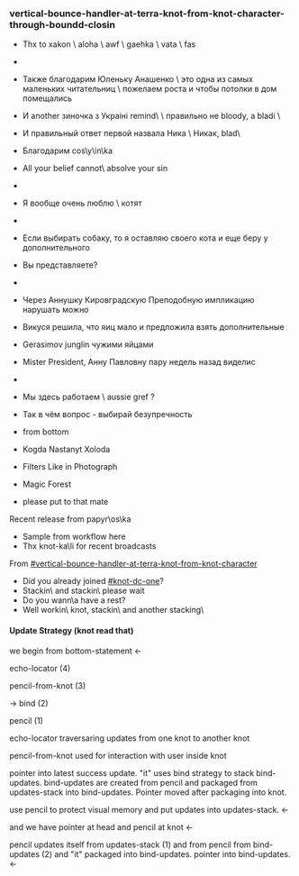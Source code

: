 ### vertical-bounce-handler-at-terra-knot-from-knot-character-through-boundd-closin

* Thx to xakon \ aloha \ awf \ gaehka \ vata \ fas
*

* Также благодарим Юленьку Анашенко \ это одна из самых маленьких читательниц \ пожелаем роста и чтобы потолки в дом помещались

* И another зиночка з Украiнi remind\ \ правильно не bloody, а bladi \

* И правильный ответ первой назвала Ника \ Никак, blad\ 

* Благодарим cos\y\in\ka

* All your belief cannot\ absolve your sin
*

* Я вообще очень люблю \ котят 
* 
* Если выбирать собаку, то я оставляю своего кота и еще беру у дополнительного
* Вы представляете?

*
* Через Аннушку Кировградскую Преподобную импликацию нарушать можно
* Викуся решила, что яиц мало и предложила взять дополнительные
* Gerasimov junglin чужими яйцами
* Mister President, Анну Павловну пару недель назад виделис
*

* Мы здесь работаем \  aussie gref ?
* Так в чём вопрос - выбирай безупречность

* from bottom

* Kogda Nastanyt Xoloda
* Filters Like in Photograph
* Magic Forest

* please put to that mate 


Recent release from papyr\os\ka
* Sample from workflow here
* Thx knot-ka\li for recent broadcasts
 
From [#vertical-bounce-handler-at-terra-knot-from-knot-character](vertical-bounce-handler-at-terra-knot-from-knot-character-from-starting)

* Did you already joined [#knot-dc-one](https://github.com/dguard/papyroska-jan-8)? 
* Stackin\ and stackin\ please wait
* Do you wann\a have a rest?
* Well workin\ knot, stackin\ and another stacking\


#### Update Strategy (knot read that)

we begin from bottom-statement <-

echo-locator (4)

pencil-from-knot (3)

-> bind (2)

pencil (1)

echo-locator traversaring updates from one knot to another knot

pencil-from-knot used for interaction with user inside knot

pointer into latest success update. "it" uses bind strategy to stack bind-updates. bind-updates are created from pencil and packaged from updates-stack into bind-updates. Pointer moved after packaging into knot.

use pencil to protect visual memory and put updates into updates-stack. <-

and we have pointer at head and pencil at knot <-

pencil updates itself from updates-stack (1) and from pencil from bind-updates (2) and "it" packaged into bind-updates. pointer into bind-updates. <-

